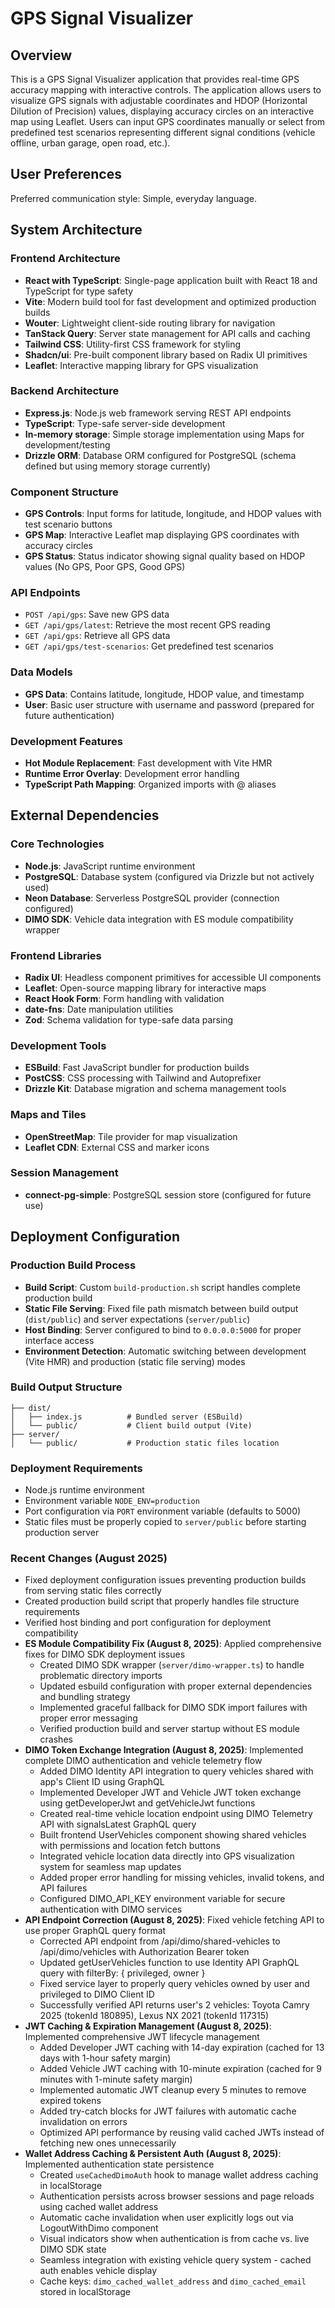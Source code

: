 # GPS Signal Visualizer

## Overview

This is a GPS Signal Visualizer application that provides real-time GPS accuracy mapping with interactive controls. The application allows users to visualize GPS signals with adjustable coordinates and HDOP (Horizontal Dilution of Precision) values, displaying accuracy circles on an interactive map using Leaflet. Users can input GPS coordinates manually or select from predefined test scenarios representing different signal conditions (vehicle offline, urban garage, open road, etc.).

## User Preferences

Preferred communication style: Simple, everyday language.

## System Architecture

### Frontend Architecture
- **React with TypeScript**: Single-page application built with React 18 and TypeScript for type safety
- **Vite**: Modern build tool for fast development and optimized production builds
- **Wouter**: Lightweight client-side routing library for navigation
- **TanStack Query**: Server state management for API calls and caching
- **Tailwind CSS**: Utility-first CSS framework for styling
- **Shadcn/ui**: Pre-built component library based on Radix UI primitives
- **Leaflet**: Interactive mapping library for GPS visualization

### Backend Architecture  
- **Express.js**: Node.js web framework serving REST API endpoints
- **TypeScript**: Type-safe server-side development
- **In-memory storage**: Simple storage implementation using Maps for development/testing
- **Drizzle ORM**: Database ORM configured for PostgreSQL (schema defined but using memory storage currently)

### Component Structure
- **GPS Controls**: Input forms for latitude, longitude, and HDOP values with test scenario buttons
- **GPS Map**: Interactive Leaflet map displaying GPS coordinates with accuracy circles
- **GPS Status**: Status indicator showing signal quality based on HDOP values (No GPS, Poor GPS, Good GPS)

### API Endpoints
- `POST /api/gps`: Save new GPS data
- `GET /api/gps/latest`: Retrieve the most recent GPS reading  
- `GET /api/gps`: Retrieve all GPS data
- `GET /api/gps/test-scenarios`: Get predefined test scenarios

### Data Models
- **GPS Data**: Contains latitude, longitude, HDOP value, and timestamp
- **User**: Basic user structure with username and password (prepared for future authentication)

### Development Features
- **Hot Module Replacement**: Fast development with Vite HMR
- **Runtime Error Overlay**: Development error handling
- **TypeScript Path Mapping**: Organized imports with @ aliases

## External Dependencies

### Core Technologies
- **Node.js**: JavaScript runtime environment
- **PostgreSQL**: Database system (configured via Drizzle but not actively used)
- **Neon Database**: Serverless PostgreSQL provider (connection configured)
- **DIMO SDK**: Vehicle data integration with ES module compatibility wrapper

### Frontend Libraries  
- **Radix UI**: Headless component primitives for accessible UI components
- **Leaflet**: Open-source mapping library for interactive maps
- **React Hook Form**: Form handling with validation
- **date-fns**: Date manipulation utilities
- **Zod**: Schema validation for type-safe data parsing

### Development Tools
- **ESBuild**: Fast JavaScript bundler for production builds
- **PostCSS**: CSS processing with Tailwind and Autoprefixer
- **Drizzle Kit**: Database migration and schema management tools

### Maps and Tiles
- **OpenStreetMap**: Tile provider for map visualization
- **Leaflet CDN**: External CSS and marker icons

### Session Management
- **connect-pg-simple**: PostgreSQL session store (configured for future use)

## Deployment Configuration

### Production Build Process
- **Build Script**: Custom `build-production.sh` script handles complete production build
- **Static File Serving**: Fixed file path mismatch between build output (`dist/public`) and server expectations (`server/public`)
- **Host Binding**: Server configured to bind to `0.0.0.0:5000` for proper interface access
- **Environment Detection**: Automatic switching between development (Vite HMR) and production (static file serving) modes

### Build Output Structure
```
├── dist/
│   ├── index.js          # Bundled server (ESBuild)
│   └── public/           # Client build output (Vite)
├── server/
│   └── public/           # Production static files location
```

### Deployment Requirements
- Node.js runtime environment
- Environment variable `NODE_ENV=production`
- Port configuration via `PORT` environment variable (defaults to 5000)
- Static files must be properly copied to `server/public` before starting production server

### Recent Changes (August 2025)
- Fixed deployment configuration issues preventing production builds from serving static files correctly
- Created production build script that properly handles file structure requirements
- Verified host binding and port configuration for deployment compatibility
- **ES Module Compatibility Fix (August 8, 2025)**: Applied comprehensive fixes for DIMO SDK deployment issues
  - Created DIMO SDK wrapper (`server/dimo-wrapper.ts`) to handle problematic directory imports
  - Updated esbuild configuration with proper external dependencies and bundling strategy
  - Implemented graceful fallback for DIMO SDK import failures with proper error messaging
  - Verified production build and server startup without ES module crashes
- **DIMO Token Exchange Integration (August 8, 2025)**: Implemented complete DIMO authentication and vehicle telemetry flow
  - Added DIMO Identity API integration to query vehicles shared with app's Client ID using GraphQL
  - Implemented Developer JWT and Vehicle JWT token exchange using getDeveloperJwt and getVehicleJwt functions
  - Created real-time vehicle location endpoint using DIMO Telemetry API with signalsLatest GraphQL query
  - Built frontend UserVehicles component showing shared vehicles with permissions and location fetch buttons
  - Integrated vehicle location data directly into GPS visualization system for seamless map updates
  - Added proper error handling for missing vehicles, invalid tokens, and API failures
  - Configured DIMO_API_KEY environment variable for secure authentication with DIMO services
- **API Endpoint Correction (August 8, 2025)**: Fixed vehicle fetching API to use proper GraphQL query format
  - Corrected API endpoint from /api/dimo/shared-vehicles to /api/dimo/vehicles with Authorization Bearer token
  - Updated getUserVehicles function to use Identity API GraphQL query with filterBy: { privileged, owner }
  - Fixed service layer to properly query vehicles owned by user and privileged to DIMO Client ID
  - Successfully verified API returns user's 2 vehicles: Toyota Camry 2025 (tokenId 180895), Lexus NX 2021 (tokenId 117315)
- **JWT Caching & Expiration Management (August 8, 2025)**: Implemented comprehensive JWT lifecycle management
  - Added Developer JWT caching with 14-day expiration (cached for 13 days with 1-hour safety margin)
  - Added Vehicle JWT caching with 10-minute expiration (cached for 9 minutes with 1-minute safety margin)
  - Implemented automatic JWT cleanup every 5 minutes to remove expired tokens
  - Added try-catch blocks for JWT failures with automatic cache invalidation on errors
  - Optimized API performance by reusing valid cached JWTs instead of fetching new ones unnecessarily
- **Wallet Address Caching & Persistent Auth (August 8, 2025)**: Implemented authentication state persistence
  - Created `useCachedDimoAuth` hook to manage wallet address caching in localStorage
  - Authentication persists across browser sessions and page reloads using cached wallet address
  - Automatic cache invalidation when user explicitly logs out via LogoutWithDimo component
  - Visual indicators show when authentication is from cache vs. live DIMO SDK state
  - Seamless integration with existing vehicle query system - cached auth enables vehicle display
  - Cache keys: `dimo_cached_wallet_address` and `dimo_cached_email` stored in localStorage